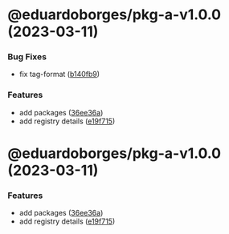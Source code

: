 # @eduardoborges/pkg-a-v1.0.0 (2023-03-11)


### Bug Fixes

* fix tag-format ([b140fb9](https://github.com/eduardoborges/monorepo/commit/b140fb9b6be48fe3fa8d59e56844ce729f83f7ce))


### Features

* add packages ([36ee36a](https://github.com/eduardoborges/monorepo/commit/36ee36a288b5daab7d140ebfff658e381dbd9b1d))
* add registry details ([e19f715](https://github.com/eduardoborges/monorepo/commit/e19f7156329c79d17ab9471a622a5448565dd6fe))

# @eduardoborges/pkg-a-v1.0.0 (2023-03-11)


### Features

* add packages ([36ee36a](https://github.com/eduardoborges/monorepo/commit/36ee36a288b5daab7d140ebfff658e381dbd9b1d))
* add registry details ([e19f715](https://github.com/eduardoborges/monorepo/commit/e19f7156329c79d17ab9471a622a5448565dd6fe))
